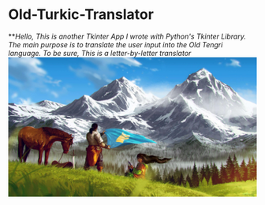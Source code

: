 # Old-Turkic-Translator
***Hello, This is another Tkinter App I wrote with Python's Tkinter Library. The main purpose is to translate the user input into the Old Tengri language. To be sure, This is a letter-by-letter translator*
![Translator Interface](Assets/GokTurkBGjpg.jpg "Translator Interface")



